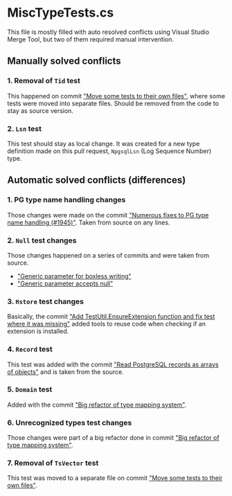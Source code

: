 # MiscTypeTests.cs

This file is mostly filled with auto resolved conflicts using Visual Studio Merge Tool, but two of them required manual intervention.

## Manually solved conflicts

### 1. Removal of `Tid` test

This happened on commit ["Move some tests to their own files"](https://github.com/npgsql/npgsql/commit/923b797f3582bb9a5e4e116ee64eec10dc7f3c10), where some tests were moved into separate files. Should be removed from the code to stay as source version.

### 2. `Lsn` test

This test should stay as local change. It was created for a new type definition made on this pull request, `NpgsqlLsn` (Log Sequence Number) type.

## Automatic solved conflicts (differences)

### 1. PG type name handling changes

Those changes were made on the commit ["Numerous fixes to PG type name handling (#1945)"](https://github.com/npgsql/npgsql/commit/fc1e183103ac6246bcb5d7ceacbf509e18248583). Taken from source on any lines.

### 2. `Null` test changes

Those changes happened on a series of commits and were taken from source.

- ["Generic parameter for boxless writing"](https://github.com/npgsql/npgsql/commit/36930473f8fda1fa95464877d80694f3de3e98d8)
- ["Generic parameter accepts null"](https://github.com/npgsql/npgsql/commit/23645f73c2d0eae3f50cbb6cfbab59f9a06079b7)

### 3. `Hstore` test changes

Basically, the commit ["Add TestUtil.EnsureExtension function and fix test where it was missing"](https://github.com/npgsql/npgsql/commit/55c6c1c7e89d00761717a59dd4c8603ae04092be) added tools to reuse code when checking if an extension is installed.

### 4. `Record` test

This test was added with the commit ["Read PostgreSQL records as arrays of objects"](https://github.com/npgsql/npgsql/commit/4004861d2d340c7fc1abde7ee6879e551ecd2756) and is taken from the source.

### 5. `Domain` test

Added with the commit ["Big refactor of type mapping system"](https://github.com/npgsql/npgsql/commit/4a503c7000dae25cf2ddc860d25d2db93539c0d0).

### 6. Unrecognized types test changes

Those changes were part of a big refactor done in commit ["Big refactor of type mapping system"](https://github.com/npgsql/npgsql/commit/4a503c7000dae25cf2ddc860d25d2db93539c0d0).

### 7. Removal of `TsVector` test

This test was moved to a separate file on commit ["Move some tests to their own files"](https://github.com/npgsql/npgsql/commit/923b797f3582bb9a5e4e116ee64eec10dc7f3c10).